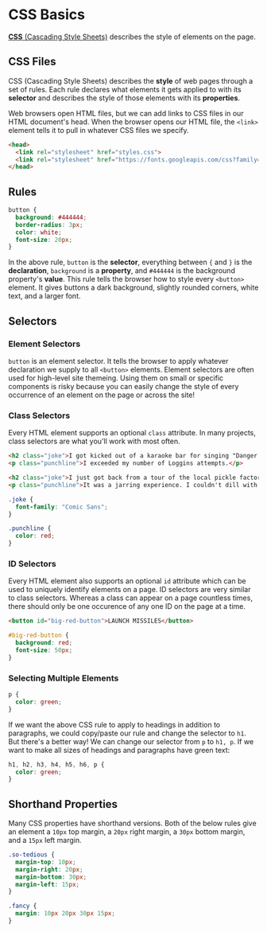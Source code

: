 # CSS Basics

[__CSS__ (Cascading Style Sheets)](https://en.wikipedia.org/wiki/Cascading_Style_Sheets) describes the style of elements on the page.

## CSS Files

CSS (Cascading Style Sheets) describes the __style__ of web pages through a set of rules. Each rule declares what elements it gets applied to with its __selector__ and describes the style of those elements with its __properties__.

Web browsers open HTML files, but we can add links to CSS files in our HTML document's head. When the browser opens our HTML file, the `<link>` element tells it to pull in whatever CSS files we specify.

```html
<head>
  <link rel="stylesheet" href="styles.css">
  <link rel="stylesheet" href="https://fonts.googleapis.com/css?family=Roboto"> 
</head>
```

## Rules

```css
button {
  background: #444444;
  border-radius: 3px;
  color: white;
  font-size: 20px;
}
```

In the above rule, `button` is the __selector__, everything between `{` and `}` is the __declaration__, `background` is a __property__, and `#444444` is the background property's __value__. This rule tells the browser how to style every `<button>` element. It gives buttons a dark background, slightly rounded corners, white text, and a larger font.

## Selectors

### Element Selectors

`button` is an element selector. It tells the browser to apply whatever declaration we supply to all `<button>` elements. Element selectors are often used for high-level site themeing. Using them on small or specific components is risky because you can easily change the style of every occurrence of an element on the page or across the site!

### Class Selectors

Every HTML element supports an optional `class` attribute. In many projects, class selectors are what you'll work with most often.

```html
<h2 class="joke">I got kicked out of a karaoke bar for singing "Danger Zone" five times.</h2>
<p class="punchline">I exceeded my number of Loggins attempts.</p>

<h2 class="joke">I just got back from a tour of the local pickle factory.</h2>
<p class="punchline">It was a jarring experience. I couldn't dill with it.</p>
```

```css
.joke {
  font-family: "Comic Sans";
}

.punchline {
  color: red;
}
```

### ID Selectors

Every HTML element also supports an optional `id` attribute which can be used to uniquely identify elements on a page. ID selectors are very similar to class selectors. Whereas a class can appear on a page countless times, there should only be one occurence of any one ID on the page at a time.

```html
<button id="big-red-button">LAUNCH MISSILES</button>
```

```css
#big-red-button {
  background: red;
  font-size: 50px;
}
```

### Selecting Multiple Elements

```css
p {
  color: green;
}
```

If we want the above CSS rule to apply to headings in addition to paragraphs, we could copy/paste our rule and change the selector to `h1`. But there's a better way! We can change our selector from `p` to `h1, p`. If we want to make all sizes of headings and paragraphs have green text:

```css
h1, h2, h3, h4, h5, h6, p {
  color: green;
}
```

## Shorthand Properties

Many CSS properties have shorthand versions. Both of the below rules give an element a `10px` top margin, a `20px` right margin, a `30px` bottom margin, and a `15px` left margin.

```css
.so-tedious {
  margin-top: 10px;
  margin-right: 20px;
  margin-bottom: 30px;
  margin-left: 15px;
}

.fancy {
  margin: 10px 20px 30px 15px;
}
```
